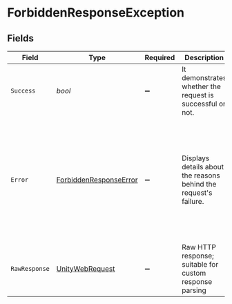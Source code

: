 # ForbiddenResponseException


## Fields

| Field                                                                                                            | Type                                                                                                             | Required                                                                                                         | Description                                                                                                      | Example                                                                                                          |
| ---------------------------------------------------------------------------------------------------------------- | ---------------------------------------------------------------------------------------------------------------- | ---------------------------------------------------------------------------------------------------------------- | ---------------------------------------------------------------------------------------------------------------- | ---------------------------------------------------------------------------------------------------------------- |
| `Success`                                                                                                        | *bool*                                                                                                           | :heavy_minus_sign:                                                                                               | It demonstrates whether the request is successful or not.                                                        | false                                                                                                            |
| `Error`                                                                                                          | [ForbiddenResponseError](../../Models/Components/ForbiddenResponseError.md)                                      | :heavy_minus_sign:                                                                                               | Displays details about the reasons behind the request's failure.                                                 | {<br/>"success": false,<br/>"error": {<br/>"success": false,<br/>"error": {<br/>"code": 403,<br/>"message": "forbidden"<br/>}<br/>}<br/>} |
| `RawResponse`                                                                                                    | [UnityWebRequest](https://docs.unity3d.com/2021.3/Documentation/ScriptReference/Networking.UnityWebRequest.html) | :heavy_minus_sign:                                                                                               | Raw HTTP response; suitable for custom response parsing                                                          |                                                                                                                  |
